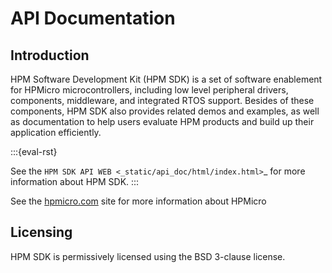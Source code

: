 # API Documentation

## Introduction

HPM Software Development Kit (HPM SDK) is a set of software enablement for HPMicro microcontrollers,
including low level peripheral drivers, components, middleware, and integrated RTOS support.
Besides of these components, HPM SDK also provides related demos and examples, as well as documentation
to help users evaluate HPM products and build up their application efficiently.


:::{eval-rst}

See the `HPM SDK API WEB <_static/api_doc/html/index.html>`_ for more information about HPM SDK.
:::


See the [hpmicro.com](https://www.hpmicro.com) site for more information about HPMicro 


## Licensing

HPM SDK is permissively licensed using the BSD 3-clause license.


